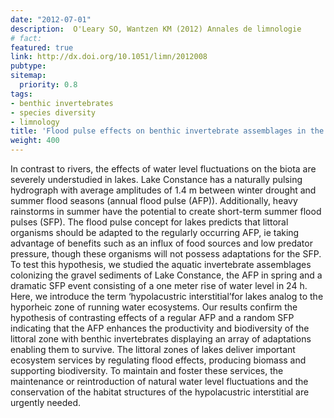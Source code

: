 ```yaml
---
date: "2012-07-01"
description:  O'Leary SO, Wantzen KM (2012) Annales de limnologie
# fact:
featured: true
link: http://dx.doi.org/10.1051/limn/2012008
pubtype:
sitemap:
  priority: 0.8
tags:
- benthic invertebrates
- species diversity
- limnology
title: 'Flood pulse effects on benthic invertebrate assemblages in the hypolacustric interstitial zone of Lake Constance'
weight: 400
---
```


In contrast to rivers, the effects of water level fluctuations on the biota are severely understudied in lakes. Lake Constance has a naturally pulsing hydrograph with average amplitudes of 1.4 m between winter drought and summer flood seasons (annual flood pulse (AFP)). Additionally, heavy rainstorms in summer have the potential to create short-term summer flood pulses (SFP). The flood pulse concept for lakes predicts that littoral organisms should be adapted to the regularly occurring AFP, ie taking advantage of benefits such as an influx of food sources and low predator pressure, though these organisms will not possess adaptations for the SFP. To test this hypothesis, we studied the aquatic invertebrate assemblages colonizing the gravel sediments of Lake Constance, the AFP in spring and a dramatic SFP event consisting of a one meter rise of water level in 24 h. Here, we introduce the term ‘hypolacustric interstitial’for lakes analog to the hyporheic zone of running water ecosystems. Our results confirm the hypothesis of contrasting effects of a regular AFP and a random SFP indicating that the AFP enhances the productivity and biodiversity of the littoral zone with benthic invertebrates displaying an array of adaptations enabling them to survive. The littoral zones of lakes deliver important ecosystem services by regulating flood effects, producing biomass and supporting biodiversity. To maintain and foster these services, the maintenance or reintroduction of natural water level fluctuations and the conservation of the habitat structures of the hypolacustric interstitial are urgently needed.
